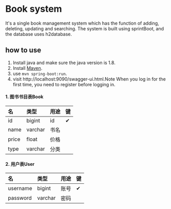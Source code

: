 # Book system

It's a single book management system which has the function of adding, deleting, updating and searching. The system is built using sprintBoot, and the database uses h2database.

## how to use

1. Install java and make sure the java version is 1.8.
2. Install [Maven](https://maven.apache.org/).
3. use `mvn spring-boot:run`.
4. visit http://localhost:9090/swagger-ui.html.Note When you log in for the first time, you need to register before logging in.

#### 1. 图书书目表Book
| 名           | 类型     | 用途     | 键   |
| :----------- | :------  | --------| ---- |
| id           | bigint   | id      | ✔    |
| name         | varchar  | 书名    |      |
| price        | float    | 价格    |      |
| type         | varchar  | 分类    |      |

#### 2. 用户表User
| 名       | 类型     | 用途   | 键   |
| :------- | :------ | ------ | ---- |
| username | bigint  | 账号   | ✔    |
| password | varchar | 密码   |      |